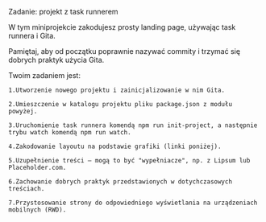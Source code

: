 Zadanie: projekt z task runnerem

W tym miniprojekcie zakodujesz prosty landing page, używając task runnera i Gita.

Pamiętaj, aby od początku poprawnie nazywać commity i trzymać się dobrych praktyk użycia Gita.

Twoim zadaniem jest:

    1.Utworzenie nowego projektu i zainicjalizowanie w nim Gita.

    2.Umieszczenie w katalogu projektu pliku package.json z modułu powyżej.

    3.Uruchomienie task runnera komendą npm run init-project, a następnie trybu watch komendą npm run watch.

    4.Zakodowanie layoutu na podstawie grafiki (linki poniżej).

    5.Uzupełnienie treści — mogą to być "wypełniacze", np. z Lipsum lub Placeholder.com.

    6.Zachowanie dobrych praktyk przedstawionych w dotychczasowych treściach.

    7.Przystosowanie strony do odpowiedniego wyświetlania na urządzeniach mobilnych (RWD).
